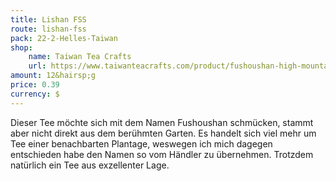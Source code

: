 ```yaml
---
title: Lishan FSS
route: lishan-fss
pack: 22-2-Helles-Taiwan
shop:
    name: Taiwan Tea Crafts
    url: https://www.taiwanteacrafts.com/product/fushoushan-high-mountain-spring-oolong-tea/?v=3a52f3c22ed6
amount: 12&hairsp;g
price: 0.39
currency: $
---
```

Dieser Tee möchte sich mit dem Namen Fushoushan schmücken, stammt aber nicht direkt aus dem berühmten Garten. Es handelt sich viel mehr um Tee einer benachbarten Plantage, weswegen ich mich dagegen entschieden habe den Namen so vom Händler zu übernehmen. Trotzdem natürlich ein Tee aus exzellenter Lage.